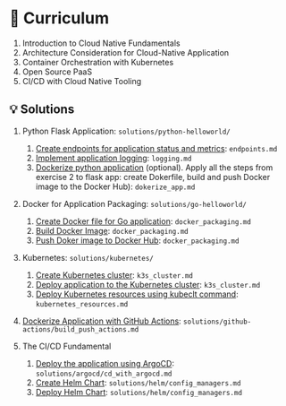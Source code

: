 # :green_book: Curriculum

1. Introduction to Cloud Native Fundamentals
2. Architecture Consideration for Cloud-Native Application
3. Container Orchestration with Kubernetes
4. Open Source PaaS
5. CI/CD with Cloud Native Tooling

## :bulb: Solutions

1. Python Flask Application: `solutions/python-helloworld/`
    1. [Create endpoints for application status and metrics](python-helloworld/endpoints.md): `endpoints.md`
    2. [Implement application logging](python-helloworld/logging.md): `logging.md`
    3. [Dockerize python application](python-helloworld/dockerize_app.md) (optional). Apply all the steps from exercise 2 to flask app: create Dokerfile, build and push Docker image to the Docker Hub): `dokerize_app.md`

2. Docker for Application Packaging: `solutions/go-helloworld/`
    1. [Create Docker file for Go application](go-helloworld/docker_packaging.md): `docker_packaging.md`
    2. [Build Docker Image](go-helloworld/docker_packaging.md): `docker_packaging.md`
    3. [Push Doker image to Docker Hub](go-helloworld/docker_packaging.md): `docker_packaging.md`

3. Kubernetes: `solutions/kubernetes/`
    1. [Create Kubernetes cluster](kubernetes/k3s_cluster.md): `k3s_cluster.md`
    2. [Deploy application to the Kubernetes cluster](kubernetes/k3s_cluster.md): `k3s_cluster.md`
    3. [Deploy Kubernetes resources using kubeclt command](kubernetes/kubernetes_resources.md): `kubernetes_resources.md`

4. [Dockerize Application with GitHub Actions](github-actions/build_push_actions.md): `solutions/github-actions/build_push_actions.md`

5. The CI/CD Fundamental
    1. [Deploy the application using ArgoCD](argocd/cd_with_argocd.md): `solutions/argocd/cd_with_argocd.md`
    2. [Create Helm Chart](helm/config_managers.md): `solutions/helm/config_managers.md`
    3. [Deploy Helm Chart](helm/config_managers.md): `solutions/helm/config_managers.md`
